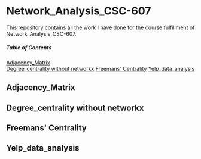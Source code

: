 # Network_Analysis_CSC-607
This repository contains all the work I have done for the course fulfillment of Network_Analysis_CSC-607.

##### Table of Contents  
[Adjacency_Matrix](#Adjacency_Matrix)  
[Degree_centrality without networkx](#Degree_centrality)
[Freemans' Centrality](#Freemans_centrality)
[Yelp_data_analysis](#Yelp_data_analysis)


<a name="Adjacency_Matrix"/>

<a name="Degree_centrality"/>

<a name="Freemans_centrality"/>

<a name="Yelp_data_analysis"/>

## Adjacency_Matrix

## Degree_centrality without networkx

## Freemans' Centrality

## Yelp_data_analysis
